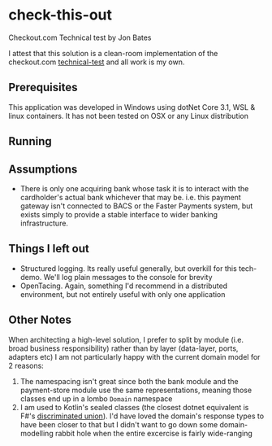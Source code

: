 # check-this-out
Checkout.com Technical test by Jon Bates

I attest that this solution is a clean-room implementation of the checkout.com [technical-test](Checkout-dotnet-Challenge-2.0.pdf) and all work is my own.

## Prerequisites
This application was developed in Windows using dotNet Core 3.1, WSL & linux containers.  It has not been tested on OSX or any Linux distribution

## Running


## Assumptions
* There is only one acquiring bank whose task it is to interact with the cardholder's actual bank whichever that may be.  i.e. this payment gateway isn't connected to BACS or the Faster Payments system, but exists simply to provide a stable interface to wider banking infrastructure.

## Things I left out

* Structured logging.  Its really useful generally, but overkill for this tech-demo.  We'll log plain messages to the console for brevity
* OpenTacing. Again, something I'd recommend in a distributed environment, but not entirely useful with only one application

## Other Notes
When architecting a high-level solution, I prefer to split by module (i.e. broad business responsibility) rather than by layer (data-layer, ports, adapters etc)
I am not particularly happy with the current domain model for 2 reasons:
 1. The namespacing isn't great since both the bank module and the payment-store module use the same representations, meaning those classes end up in a lombo `Domain` namespace
 2. I am used to Kotlin's sealed classes (the closest dotnet equivalent is F#'s [discriminated union](https://docs.microsoft.com/en-us/dotnet/fsharp/language-reference/discriminated-unions)).  I'd have loved the domain's response types to have been closer to that but I didn't want to go down some domain-modelling rabbit hole when the entire excercise is fairly wide-ranging